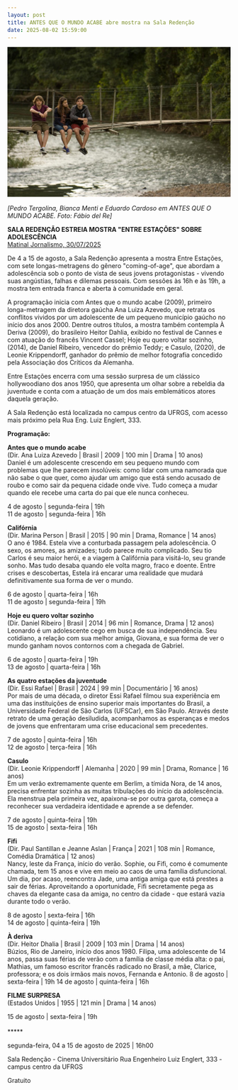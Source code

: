 ```yaml
---
layout: post
title: ANTES QUE O MUNDO ACABE abre mostra na Sala Redenção
date: 2025-08-02 15:59:00
---
```

![](/uploads/aqma-ponte.jpg)

*\[Pedro Tergolina, Bianca Menti e Eduardo Cardoso em ANTES QUE O MUNDO ACABE. Foto: Fábio del Re]*

**SALA REDENÇÃO ESTREIA MOSTRA "ENTRE ESTAÇÕES" SOBRE ADOLESCÊNCIA**\
[Matinal Jornalismo, 30/07/2025](https://www.matinaljornalismo.com.br/rogerlerina/cinema/sala-redencao-estreia-mostra-entre-estacoes-sobre-adolescencia/)

De 4 a 15 de agosto, a Sala Redenção apresenta a mostra Entre Estações, com sete longas-metragens do gênero "coming-of-age", que abordam a adolescência sob o ponto de vista de seus jovens protagonistas - vivendo suas angústias, falhas e dilemas pessoais. Com sessões às 16h e às 19h, a mostra tem entrada franca e aberta à comunidade em geral.

A programação inicia com Antes que o mundo acabe (2009), primeiro longa-metragem da diretora gaúcha Ana Luiza Azevedo, que retrata os conflitos vividos por um adolescente de um pequeno município gaúcho no início dos anos 2000. Dentre outros títulos, a mostra também contempla À Deriva (2009), do brasileiro Heitor Dahlia, exibido no festival de Cannes e com atuação do francês Vincent Cassel; Hoje eu quero voltar sozinho, (2014), de Daniel Ribeiro, vencedor do prêmio Teddy; e Casulo, (2020), de Leonie Krippendorff, ganhador do prêmio de melhor fotografia concedido pela Associação dos Críticos da Alemanha.

Entre Estações encerra com uma sessão surpresa de um clássico hollywoodiano dos anos 1950, que apresenta um olhar sobre a rebeldia da juventude e conta com a atuação de um dos mais emblemáticos atores daquela geração.

A Sala Redenção está localizada no campus centro da UFRGS, com acesso mais próximo pela Rua Eng. Luiz Englert, 333.

**Programação:**

**Antes que o mundo acabe**\
(Dir. Ana Luiza Azevedo | Brasil | 2009 | 100 min | Drama | 10 anos)\
Daniel é um adolescente crescendo em seu pequeno mundo com problemas que lhe parecem insolúveis: como lidar com uma namorada que não sabe o que quer, como ajudar um amigo que está sendo acusado de roubo e como sair da pequena cidade onde vive. Tudo começa a mudar quando ele recebe uma carta do pai que ele nunca conheceu.

4 de agosto | segunda-feira | 19h\
11 de agosto | segunda-feira | 16h

**Califórnia**\
(Dir. Marina Person | Brasil | 2015 | 90 min | Drama, Romance | 14 anos)\
O ano é 1984. Estela vive a conturbada passagem pela adolescência. O sexo, os amores, as amizades; tudo parece muito complicado. Seu tio Carlos é seu maior herói, e a viagem à Califórnia para visitá-lo, seu grande sonho. Mas tudo desaba quando ele volta magro, fraco e doente. Entre crises e descobertas, Estela irá encarar uma realidade que mudará definitivamente sua forma de ver o mundo.

6 de agosto | quarta-feira | 16h\
11 de agosto | segunda-feira | 19h

**Hoje eu quero voltar sozinho**\
(Dir. Daniel Ribeiro | Brasil | 2014 | 96 min | Romance, Drama | 12 anos)\
Leonardo é um adolescente cego em busca de sua independência. Seu cotidiano, a relação com sua melhor amiga, Giovana, e sua forma de ver o mundo ganham novos contornos com a chegada de Gabriel.

6 de agosto | quarta-feira | 19h\
13 de agosto | quarta-feira | 16h

**As quatro estações da juventude**\
(Dir. Essi Rafael | Brasil | 2024 | 99 min | Documentário | 16 anos)\
Por mais de uma década, o diretor Essi Rafael filmou sua experiência em uma das instituições de ensino superior mais importantes do Brasil, a Universidade Federal de São Carlos (UFSCar), em São Paulo. Através deste retrato de uma geração desiludida, acompanhamos as esperanças e medos de jovens que enfrentaram uma crise educacional sem precedentes.

7 de agosto | quinta-feira | 16h\
12 de agosto | terça-feira | 16h

**Casulo**\
(Dir. Leonie Krippendorff | Alemanha | 2020 | 99 min | Drama, Romance | 16 anos)\
Em um verão extremamente quente em Berlim, a tímida Nora, de 14 anos, precisa enfrentar sozinha as muitas tribulações do início da adolescência. Ela menstrua pela primeira vez, apaixona-se por outra garota, começa a reconhecer sua verdadeira identidade e aprende a se defender.

7 de agosto | quinta-feira | 19h\
15 de agosto | sexta-feira | 16h

**Fifi**\
(Dir. Paul Santillan e Jeanne Aslan | França | 2021 | 108 min | Romance, Comédia Dramática | 12 anos)\
Nancy, leste da França, início do verão. Sophie, ou Fifi, como é comumente chamada, tem 15 anos e vive em meio ao caos de uma família disfuncional. Um dia, por acaso, reencontra Jade, uma antiga amiga que está prestes a sair de férias. Aproveitando a oportunidade, Fifi secretamente pega as chaves da elegante casa da amiga, no centro da cidade - que estará vazia durante todo o verão.

8 de agosto | sexta-feira | 16h\
14 de agosto | quinta-feira | 19h

**À deriva**\
(Dir. Heitor Dhalia | Brasil | 2009 | 103 min | Drama | 14 anos)\
Búzios, Rio de Janeiro, início dos anos 1980. Filipa, uma adolescente de 14 anos, passa suas férias de verão com a família de classe média alta: o pai, Mathias, um famoso escritor francês radicado no Brasil, a mãe, Clarice, professora; e os dois irmãos mais novos, Fernanda e Antonio.
8 de agosto | sexta-feira | 19h
14 de agosto | quinta-feira | 16h

**FILME SURPRESA**\
(Estados Unidos | 1955 | 121 min | Drama | 14 anos)

15 de agosto | sexta-feira | 19h\
\
\*\*\*\**

segunda-feira, 04 a 15 de agosto de 2025 | 16h00

Sala Redenção - Cinema Universitário Rua Engenheiro Luiz Englert, 333 - campus centro da UFRGS

Gratuito
